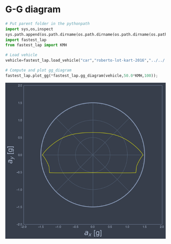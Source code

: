 # G-G diagram


```python
# Put parent folder in the pythonpath
import sys,os,inspect
sys.path.append(os.path.dirname(os.path.dirname(os.path.dirname(os.path.abspath(inspect.getfile(inspect.currentframe()))))))
import fastest_lap
from fastest_lap import KMH
```


```python
# Load vehicle
vehicle=fastest_lap.load_vehicle("car","roberto-lot-kart-2016","../../../../database/roberto-lot-kart-2016.xml");
```


```python
# Compute and plot gg_diagram
fastest_lap.plot_gg(*fastest_lap.gg_diagram(vehicle,50.0*KMH,100));
```


    
![png](output_3_0.png)
    



```python

```
